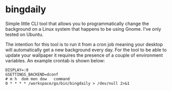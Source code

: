 # bingdaily

Simple little CLI tool that allows you to programmatically change the
background on a Linux system that happens to be using Gnome. I've only tested
on Ubuntu.

The intention for this tool is to run it from a cron job meaning your desktop
will automatically get a new background every day. For the tool to be able to
update your wallpaper it requires the presence of a couple of environment
variables. An example crontab is shown below:

```
DISPLAY=:0
GSETTINGS_BACKEND=dconf
# m h  dom mon dow   command
0 * * * * /workspace/go/bin/bingdaily > /dev/null 2>&1
```

